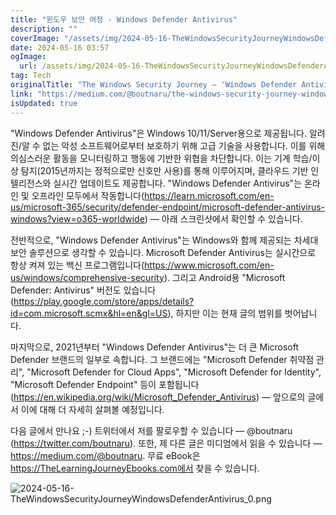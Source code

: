 ```yaml
---
title: "윈도우 보안 여정 - Windows Defender Antivirus"
description: ""
coverImage: "/assets/img/2024-05-16-TheWindowsSecurityJourneyWindowsDefenderAntivirus_0.png"
date: 2024-05-16 03:57
ogImage: 
  url: /assets/img/2024-05-16-TheWindowsSecurityJourneyWindowsDefenderAntivirus_0.png
tag: Tech
originalTitle: "The Windows Security Journey — 'Windows Defender Antivirus'"
link: "https://medium.com/@boutnaru/the-windows-security-journey-windows-defender-antivirus-cf0c76a6802e"
isUpdated: true
---
```





"Windows Defender Antivirus"은 Windows 10/11/Server용으로 제공됩니다. 알려진/알 수 없는 악성 소프트웨어로부터 보호하기 위해 고급 기술을 사용합니다. 이를 위해 의심스러운 활동을 모니터링하고 행동에 기반한 위협을 차단합니다. 이는 기계 학습/이상 탐지(2015년까지는 정적으로만 신호만 사용)를 통해 이루어지며, 클라우드 기반 인텔리전스와 실시간 업데이트도 제공합니다. "Windows Defender Antivirus"는 온라인 및 오프라인 모두에서 작동합니다(https://learn.microsoft.com/en-us/microsoft-365/security/defender-endpoint/microsoft-defender-antivirus-windows?view=o365-worldwide) — 아래 스크린샷에서 확인할 수 있습니다.

전반적으로, "Windows Defender Antivirus"는 Windows와 함께 제공되는 차세대 보안 솔루션으로 생각할 수 있습니다. Microsoft Defender Antivirus는 실시간으로 항상 켜져 있는 백신 프로그램입니다(https://www.microsoft.com/en-us/windows/comprehensive-security). 그리고 Android용 "Microsoft Defender: Antivirus" 버전도 있습니다(https://play.google.com/store/apps/details?id=com.microsoft.scmx&hl=en&gl=US), 하지만 이는 현재 글의 범위를 벗어납니다.

마지막으로, 2021년부터 "Windows Defender Antivirus"는 더 큰 Microsoft Defender 브랜드의 일부로 속합니다. 그 브랜드에는 "Microsoft Defender 취약점 관리", "Microsoft Defender for Cloud Apps", "Microsoft Defender for Identity", "Microsoft Defender Endpoint" 등이 포함됩니다(https://en.wikipedia.org/wiki/Microsoft_Defender_Antivirus) — 앞으로의 글에서 이에 대해 더 자세히 살펴볼 예정입니다.

다음 글에서 만나요 ;-) 트위터에서 저를 팔로우할 수 있습니다 — @boutnaru (https://twitter.com/boutnaru). 또한, 제 다른 글은 미디엄에서 읽을 수 있습니다 — https://medium.com/@boutnaru. 무료 eBook은 https://TheLearningJourneyEbooks.com에서 찾을 수 있습니다.



![2024-05-16-TheWindowsSecurityJourneyWindowsDefenderAntivirus_0.png](/assets/img/2024-05-16-TheWindowsSecurityJourneyWindowsDefenderAntivirus_0.png)